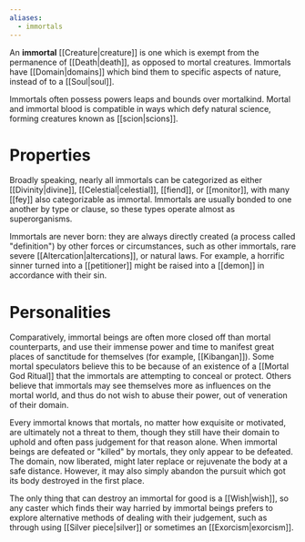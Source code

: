 ```yaml
---
aliases:
  - immortals
---
```


An **immortal** [[Creature|creature]] is one which is exempt from the permanence of [[Death|death]], as opposed to mortal creatures. Immortals have [[Domain|domains]] which bind them to specific aspects of nature, instead of to a [[Soul|soul]].

Immortals often possess powers leaps and bounds over mortalkind. Mortal and immortal blood is compatible in ways which defy natural science, forming creatures known as [[scion|scions]]. 

# Properties
Broadly speaking, nearly all immortals can be categorized as either [[Divinity|divine]], [[Celestial|celestial]], [[fiend]], or [[monitor]], with many [[fey]] also categorizable as immortal. Immortals are usually bonded to one another by type or clause, so these types operate almost as superorganisms. 

Immortals are never born: they are always directly created (a process called "definition") by other forces or circumstances, such as other immortals, rare severe [[Altercation|altercations]], or natural laws. For example, a horrific sinner turned into a [[petitioner]] might be raised into a [[demon]] in accordance with their sin. 

# Personalities
Comparatively, immortal beings are often more closed off than mortal counterparts, and use their immense power and time to manifest great places of sanctitude for themselves (for example, [[Kibangan]]). Some mortal speculators believe this to be because of an existence of a [[Mortal God Ritual]] that the immortals are attempting to conceal or protect. Others believe that immortals may see themselves more as influences on the mortal world, and thus do not wish to abuse their power, out of veneration of their domain.

Every immortal knows that mortals, no matter how exquisite or motivated, are ultimately not a threat to them, though they still have their domain to uphold and often pass judgement for that reason alone. When immortal beings are defeated or "killed" by mortals, they only appear to be defeated. The domain, now liberated, might later replace or rejuvenate the body at a safe distance. However, it may also simply abandon the pursuit which got its body destroyed in the first place.

The only thing that can destroy an immortal for good is a [[Wish|wish]], so any caster which finds their way harried by immortal beings prefers to explore alternative methods of dealing with their judgement, such as through using [[Silver piece|silver]] or sometimes an [[Exorcism|exorcism]].

